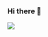 ### Hi there 👋
![](https://komarev.com/ghpvc/?username=lakpahana)
<!-- <p><img align="left" src="https://github-readme-stats.vercel.app/api/top-langs?username=lakpahana&show_icons=true&locale=en&layout=compact" alt="lakpahana" /></p>

<!--
**lakpahana/lakpahana** is a ✨ _special_ ✨ repository because its `README.md` (this file) appears on your GitHub profile.

Here are some ideas to get you started:

- 🔭 I’m currently working on ...
- 🌱 I’m currently learning ...
- 👯 I’m looking to collaborate on ...
- 🤔 I’m looking for help with ...
- 💬 Ask me about ...
- 📫 How to reach me: ...
- 😄 Pronouns: ...
- ⚡ Fun fact: ...
-->
